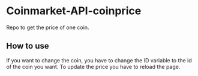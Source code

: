 # Coinmarket-API-coinprice
Repo to get the price of one coin.

## How to use
If you want to change the coin, you have to change the ID variable to the id of the coin you want. To update the price you have to reload the page.
